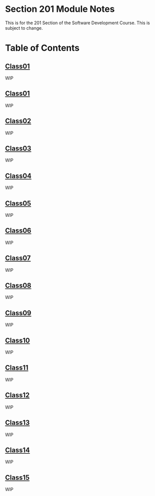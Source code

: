 # Section 201 Module Notes

This is for the 201 Section of the Software Development Course.
This is subject to change.

# Table of Contents

## [Class01](https://connerkt.github.io/Reading-Notes/201/Class01)

WIP

## [Class01](https://connerkt.github.io/Reading-Notes/201/Class01)

WIP

## [Class02](https://connerkt.github.io/Reading-Notes/201/Class02)

WIP

## [Class03](https://connerkt.github.io/Reading-Notes/201/Class03)

WIP

## [Class04](https://connerkt.github.io/Reading-Notes/201/Class04)

WIP

## [Class05](https://connerkt.github.io/Reading-Notes/201/Class05)

WIP

## [Class06](https://connerkt.github.io/Reading-Notes/201/Class06)

WIP

## [Class07](https://connerkt.github.io/Reading-Notes/201/Class07)

WIP

## [Class08](https://connerkt.github.io/Reading-Notes/201/Class08)

WIP

## [Class09](https://connerkt.github.io/Reading-Notes/201/Class09)

WIP

## [Class10](https://connerkt.github.io/Reading-Notes/201/Class10)

WIP

## [Class11](https://connerkt.github.io/Reading-Notes/201/Class11)

WIP

## [Class12](https://connerkt.github.io/Reading-Notes/201/Class12)

WIP

## [Class13](https://connerkt.github.io/Reading-Notes/201/Class13)

WIP

## [Class14](https://connerkt.github.io/Reading-Notes/201/Class14)

WIP

## [Class15](https://connerkt.github.io/Reading-Notes/201/Class15)

WIP